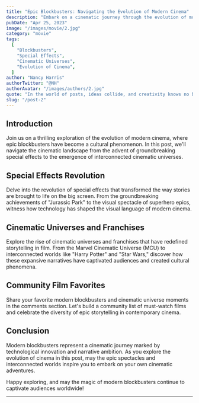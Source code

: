 ```yaml
---
title: "Epic Blockbusters: Navigating the Evolution of Modern Cinema"
description: "Embark on a cinematic journey through the evolution of modern blockbusters, from the advent of special effects to the rise of cinematic universes. Explore how these epic films have redefined the movie-going experience and captivated audiences worldwide."
pubDate: "Apr 25, 2023"
image: "/images/movie/2.jpg"
category: "movie"
tags:
  [
    "Blockbusters",
    "Special Effects",
    "Cinematic Universes",
    "Evolution of Cinema",
  ]
author: "Nancy Harris"
authorTwitter: "@NH"
authorAvatar: "/images/authors/2.jpg"
quote: "In the world of posts, ideas collide, and creativity knows no bounds."
slug: "/post-2"
---
```


## Introduction

Join us on a thrilling exploration of the evolution of modern cinema, where epic blockbusters have become a cultural phenomenon. In this post, we'll navigate the cinematic landscape from the advent of groundbreaking special effects to the emergence of interconnected cinematic universes.

## Special Effects Revolution

Delve into the revolution of special effects that transformed the way stories are brought to life on the big screen. From the groundbreaking achievements of "Jurassic Park" to the visual spectacle of superhero epics, witness how technology has shaped the visual language of modern cinema.

## Cinematic Universes and Franchises

Explore the rise of cinematic universes and franchises that have redefined storytelling in film. From the Marvel Cinematic Universe (MCU) to interconnected worlds like "Harry Potter" and "Star Wars," discover how these expansive narratives have captivated audiences and created cultural phenomena.

## Community Film Favorites

Share your favorite modern blockbusters and cinematic universe moments in the comments section. Let's build a community list of must-watch films and celebrate the diversity of epic storytelling in contemporary cinema.

## Conclusion

Modern blockbusters represent a cinematic journey marked by technological innovation and narrative ambition. As you explore the evolution of cinema in this post, may the epic spectacles and interconnected worlds inspire you to embark on your own cinematic adventures.

Happy exploring, and may the magic of modern blockbusters continue to captivate audiences worldwide!

---
